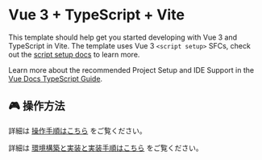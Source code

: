 # Vue 3 + TypeScript + Vite

This template should help get you started developing with Vue 3 and TypeScript in Vite. The template uses Vue 3 `<script setup>` SFCs, check out the [script setup docs](https://v3.vuejs.org/api/sfc-script-setup.html#sfc-script-setup) to learn more.

Learn more about the recommended Project Setup and IDE Support in the [Vue Docs TypeScript Guide](https://vuejs.org/guide/typescript/overview.html#project-setup).

## 🎮 操作方法
詳細は [操作手順はこちら](docs/INSTRUCTIONS.md) をご覧ください。

詳細は [環境構築と実装と実装手順はこちら](docs/ENVIRONMENTS.md) をご覧ください。
